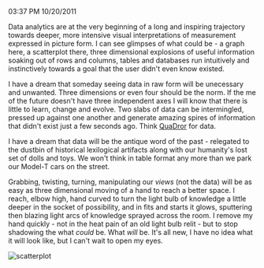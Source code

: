 03:37 PM 10/20/2011

Data analytics are at the very beginning of a long and inspiring trajectory towards deeper, more intensive visual interpretations of measurement expressed in picture form.  I can see glimpses of what could be - a graph here, a scatterplot there, three dimensional explosions of useful information soaking out of rows and columns, tables and databases run intuitively and instinctively towards a goal that the user didn't even know existed.  

I have a dream that someday seeing data in raw form will be unecessary and unwanted.  Three dimensions or even four should be the norm.  If the me of the future doesn't have three independent axes I will know that there is little to learn, change and evolve.  Two slabs of data can be intermingled, pressed up against one another and generate amazing spires of information that didn't exist just a few seconds ago.  Think [QuaDror](http://www.quadror.com/about-quadror/) for data.  

I have a dream that data will be the antique word of the past - relegated to the dustbin of historical lexilogical artifacts along with our humanity's lost set of dolls and toys.  We won't think in table format any more than we park our Model-T cars on the street.

Grabbing, twisting, turning, manipulating our _views_ (not the data) will be as easy as three dimensional moving of a hand to reach a better space.  I reach, elbow high, hand curved to turn the light bulb of knowledge a little deeper in the socket of possibility, and in fits and starts it glows, sputtering then blazing light arcs of knowledge sprayed across the room.  I remove my hand quickly - not in the heat pain of an old light bulb relit - but to stop shadowing the what _could_ be.  What _will_ be.  It's all new, I have no idea what it will look like, but I can't wait to open my eyes. 

![scatterplot](http://upload.wikimedia.org/wikipedia/commons/0/0f/Oldfaithful3.png)
